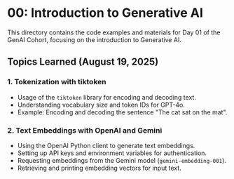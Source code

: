 # 00: Introduction to Generative AI

This directory contains the code examples and materials for Day 01 of the GenAI Cohort, focusing on the introduction to Generative AI.

## Topics Learned (August 19, 2025)

### 1. Tokenization with tiktoken

-   Usage of the `tiktoken` library for encoding and decoding text.
-   Understanding vocabulary size and token IDs for GPT-4o.
-   Example: Encoding and decoding the sentence "The cat sat on the mat".

### 2. Text Embeddings with OpenAI and Gemini

-   Using the OpenAI Python client to generate text embeddings.
-   Setting up API keys and environment variables for authentication.
-   Requesting embeddings from the Gemini model (`gemini-embedding-001`).
-   Retrieving and printing embedding vectors for input text.
